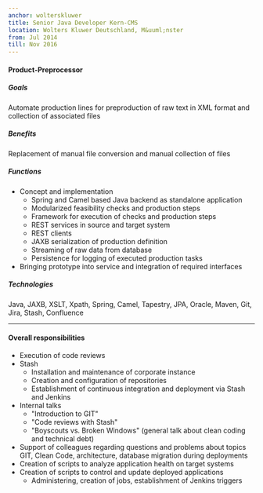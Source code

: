 ```yaml
---
anchor: wolterskluwer
title: Senior Java Developer Kern-CMS
location: Wolters Kluwer Deutschland, M&uuml;nster
from: Jul 2014
till: Nov 2016
---
```


#### Product-Preprocessor

##### Goals
Automate production lines for preproduction of raw text in XML format and collection of
associated
files

##### Benefits
Replacement of manual file conversion and manual collection of files

##### Functions
* Concept and implementation    
  * Spring and Camel based Java backend as standalone application
  * Modularized feasibility checks and production steps
  * Framework for execution of checks and production steps
  * REST services in source and target system
  * REST clients
  * JAXB serialization of production definition
  * Streaming of raw data from database
  * Persistence for logging of executed production tasks
* Bringing prototype into service and integration of required interfaces


##### Technologies
Java, JAXB, XSLT, Xpath, Spring, Camel, Tapestry, JPA, Oracle, Maven, Git, Jira,
Stash, Confluence

***


#### Overall responsibilities
* Execution of code reviews
* Stash
  * Installation and maintenance of corporate instance
  * Creation and configuration of repositories
  * Establishment of continuous integration and deployment via Stash and Jenkins
* Internal talks
  * "Introduction to GIT"
  * "Code reviews with Stash"
  * "Boyscouts vs. Broken Windows" (general talk about clean coding and
    technical debt)
* Support of colleagues regarding questions and problems about topics GIT,
  Clean Code, architecture, database migration during deployments
* Creation of scripts to analyze application health on target systems
* Creation of scripts to control and update deployed applications
  * Administering, creation of jobs, establishment of Jenkins triggers
